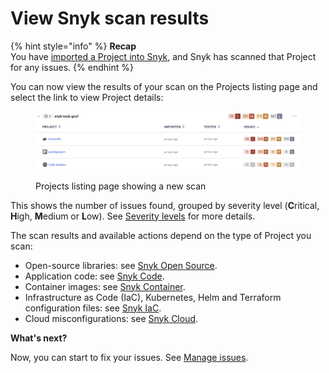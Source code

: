 # View Snyk scan results

{% hint style="info" %}
**Recap**\
You have [imported a Project into Snyk](import-a-project.md), and Snyk has scanned that Project for any issues.
{% endhint %}

You can now view the results of your scan on the Projects listing page and select the link to view Project details:

<figure><img src="../../.gitbook/assets/Screenshot 2023-01-23 at 15.24.15.png" alt="Projects listing page showing a new scan"><figcaption><p>Projects listing page showing a new scan</p></figcaption></figure>

This shows the number of issues found, grouped by severity level (**C**ritical, **H**igh, **M**edium or **L**ow). See [Severity levels](../../manage-issues/prioritizing-issues/severity-levels.md) for more details.

The scan results and available actions depend on the type of Project you scan:

* Open-source libraries: see [Snyk Open Source](../../scan-application-code/snyk-open-source/getting-started-snyk-open-source.md).
* Application code: see [Snyk Code](../../scan-application-code/snyk-code/getting-started-with-snyk-code/).
* Container images: see [Snyk Container](../../scan-applications/snyk-container/getting-started-with-snyk-container.md).
* Infrastructure as Code (IaC), Kubernetes, Helm and Terraform configuration files: see [Snyk IaC](../../scan-infrastructure/snyk-infrastructure-as-code/getting-started-snyk-iac.md).
* Cloud misconfigurations: see [Snyk Cloud](../../scan-infrastructure/snyk-iac+/).

**What's next?**

Now, you can start to fix your issues. See [Manage issues](../../manage-issues/).

